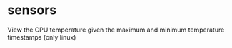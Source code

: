 # sensors
View the CPU temperature given the maximum and minimum temperature timestamps (only linux)
